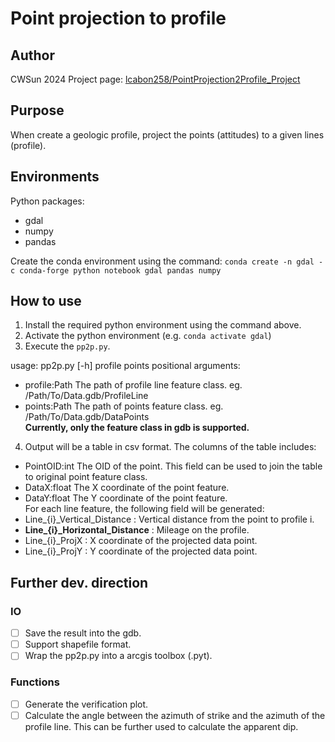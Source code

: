 # Point projection to profile  
  
## Author   
CWSun 2024 
Project page: [lcabon258/PointProjection2Profile_Project](https://github.com/lcabon258/PointProjection2Profile_Project)  
  
## Purpose  
When create a geologic profile, project the points (attitudes) to a given lines (profile).  
  
## Environments  
Python packages:  
* gdal   
* numpy  
* pandas  
    
Create the conda environment using the command: `conda create -n gdal -c conda-forge python notebook gdal pandas numpy`  
  
## How to use  
1. Install the required python environment using the command above.  
2. Activate the python environment (e.g. `conda activate gdal`)  
3. Execute the `pp2p.py`.
    
usage: pp2p.py [-h] profile points
positional arguments:
* profile:Path The path of profile line feature class. eg. /Path/To/Data.gdb/ProfileLine  
* points:Path The path of points feature class. eg. /Path/To/Data.gdb/DataPoints  
**Currently, only the feature class in gdb is supported.**  
  
4. Output will be a table in csv format. The columns of the table includes:
* PointOID:int The OID of the point. This field can be used to join the table to original point feature class.  
* DataX:float The X coordinate of the point feature.  
* DataY:float The Y coordinate of the point feature.  
For each line feature, the following field will be generated:
* Line_{i}_Vertical_Distance : Vertical distance from the point to profile i.
* **Line_{i}_Horizontal_Distance** : Mileage on the profile.
* Line_{i}_ProjX : X coordinate of the projected data point.
* Line_{i}_ProjY : Y coordinate of the projected data point.
  
## Further dev. direction
### IO  
- [ ] Save the result into the gdb.  
- [ ] Support shapefile format.  
- [ ] Wrap the pp2p.py into a arcgis toolbox (.pyt).  
  
### Functions  
- [ ] Generate the verification plot.  
- [ ] Calculate the angle between the azimuth of strike and the azimuth of the profile line. This can be further used to calculate the apparent dip.  